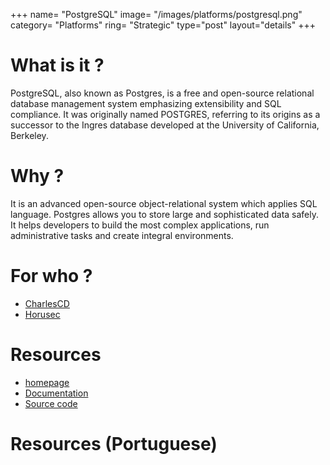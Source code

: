 +++
name= "PostgreSQL"
image= "/images/platforms/postgresql.png"
category= "Platforms"
ring= "Strategic"
type="post"
layout="details"
+++

# What is it ?

PostgreSQL, also known as Postgres, is a free and open-source relational database management system emphasizing extensibility and SQL compliance. It was originally named POSTGRES, referring to its origins as a successor to the Ingres database developed at the University of California, Berkeley.

# Why ?

It is an advanced open-source object-relational system which applies SQL language. Postgres allows you to store large and sophisticated data safely. It helps developers to build the most complex applications, run administrative tasks and create integral environments.


# For who ?
* [CharlesCD](https://charlescd.io/)
* [Horusec](https://horusec.io/site/)

# Resources
* [homepage](https://www.postgresql.org/)
* [Documentation](https://www.postgresql.org/docs/)
* [Source code](https://github.com/nodejs/node)


# Resources (Portuguese)

